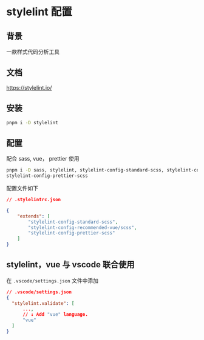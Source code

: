 # stylelint 配置

## 背景

一款样式代码分析工具

## 文档

https://stylelint.io/

## 安装

```bash
pnpm i -D stylelint
```

## 配置

配合 sass, vue， prettier 使用

```bash
pnpm i -D sass, stylelint, stylelint-config-standard-scss, stylelint-config-recommended-vue-scss,
stylelint-config-prettier-scss
```

配置文件如下

```json
// .stylelintrc.json

{
    "extends": [
        "stylelint-config-standard-scss",
        "stylelint-config-recommended-vue/scss",
        "stylelint-config-prettier-scss"
    ]
}
```

## stylelint，vue 与 vscode 联合使用

在 `.vscode/settings.json` 文件中添加

```json
// .vscode/settings.json
{
  "stylelint.validate": [
      ...,
      // ↓ Add "vue" language.
      "vue"
  ]
}
```
